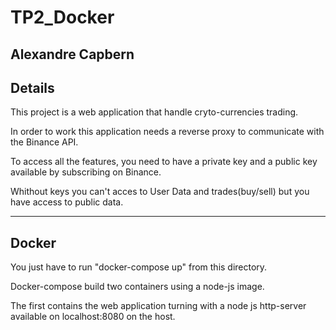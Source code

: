 # TP2_Docker
Alexandre Capbern
--------------------------------
Details
--------------------------------
This project is a web application that handle 
cryto-currencies trading.

In order to work this application needs a reverse proxy to
communicate with the Binance API.

To access all the features, you need to have a private key 
and a public key available by subscribing on Binance.

Whithout keys you can't acces to User Data 
and trades(buy/sell) but you have access to public data.
 

--------------------------------
Docker
--------------------------------
You just have to run "docker-compose up" from this directory.

Docker-compose build two containers using a node-js image.

The first contains the web application turning with
a node js http-server available on localhost:8080
on the host.

